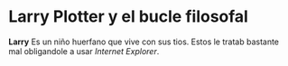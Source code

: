 # Larry Plotter y el bucle filosofal

**Larry** Es un niño huerfano que vive con sus tios.
Estos le tratab bastante mal obligandole a usar *Internet Explorer*.